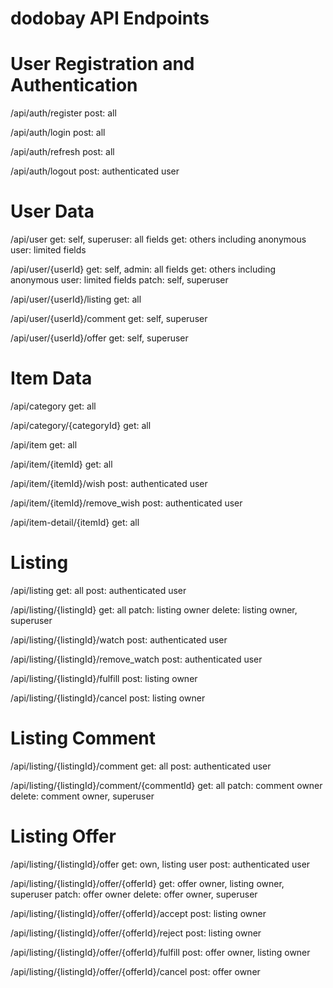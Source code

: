 # dodobay API Endpoints

# User Registration and Authentication
/api/auth/register
    post: all

/api/auth/login
    post: all

/api/auth/refresh
    post: all

/api/auth/logout
    post: authenticated user

# User Data
/api/user
    get: self, superuser: all fields
    get: others including anonymous user: limited fields

/api/user/{userId}
    get: self, admin: all fields
    get: others including anonymous user: limited fields
    patch: self, superuser

/api/user/{userId}/listing
    get: all

/api/user/{userId}/comment
    get: self, superuser

/api/user/{userId}/offer
    get: self, superuser

# Item Data
/api/category
    get: all

/api/category/{categoryId}
    get: all

/api/item
    get: all

/api/item/{itemId}
    get: all

/api/item/{itemId}/wish
    post: authenticated user

/api/item/{itemId}/remove_wish
    post: authenticated user

/api/item-detail/{itemId}
    get: all

# Listing
/api/listing
    get: all
    post: authenticated user

/api/listing/{listingId}
    get: all
    patch: listing owner
    delete: listing owner, superuser

/api/listing/{listingId}/watch
    post: authenticated user

/api/listing/{listingId}/remove_watch
    post: authenticated user

/api/listing/{listingId}/fulfill
    post: listing owner

/api/listing/{listingId}/cancel
    post: listing owner

# Listing Comment
/api/listing/{listingId}/comment
    get: all
    post: authenticated user

/api/listing/{listingId}/comment/{commentId}
    get: all
    patch: comment owner
    delete: comment owner, superuser

# Listing Offer
/api/listing/{listingId}/offer
    get: own, listing user
    post: authenticated user

/api/listing/{listingId}/offer/{offerId}
    get: offer owner, listing owner, superuser
    patch: offer owner
    delete: offer owner, superuser

/api/listing/{listingId}/offer/{offerId}/accept
    post: listing owner

/api/listing/{listingId}/offer/{offerId}/reject
    post: listing owner

/api/listing/{listingId}/offer/{offerId}/fulfill
    post: offer owner, listing owner

/api/listing/{listingId}/offer/{offerId}/cancel
    post: offer owner